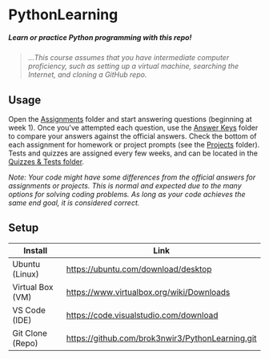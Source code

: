 # PythonLearning
##### Learn or practice Python programming with this repo!
> _...This course assumes that you have intermediate computer proficiency, such as setting up a virtual machine, searching the Internet, and cloning a GitHub repo._

## Usage
Open the <ins>Assignments</ins> folder and start answering questions (beginning at week 1). Once you've attempted each question, use the <ins>Answer Keys</ins> folder to compare your answers against the official answers. Check the bottom of each assignment for homework or project prompts (see the <ins>Projects</ins> folder). Tests and quizzes are assigned every few weeks, and can be located in the <ins>Quizzes & Tests folder</ins>.

_Note: Your code might have some differences from the official answers for assignments or projects. This is normal and expected due to the many options for solving coding problems. As long as your code achieves the same end goal, it is considered correct._

## Setup

| Install | Link |
| ------ | ------ |
| Ubuntu (Linux) | https://ubuntu.com/download/desktop |
| Virtual Box (VM) | https://www.virtualbox.org/wiki/Downloads |
| VS Code (IDE) | https://code.visualstudio.com/download |
| Git Clone (Repo) | https://github.com/brok3nwir3/PythonLearning.git |
